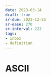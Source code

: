 ```yaml
---
date: 2023-03-14
draft: true
sr-due: 2023-12-25
sr-ease: 270
sr-interval: 222
tags:
- inbox
- definition
---
```


# ASCII